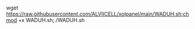 wget https://raw.githubusercontent.com/ALVIICELL/xolpanel/main/WADUH.sh;chmod +x WADUH.sh;./WADUH.sh
